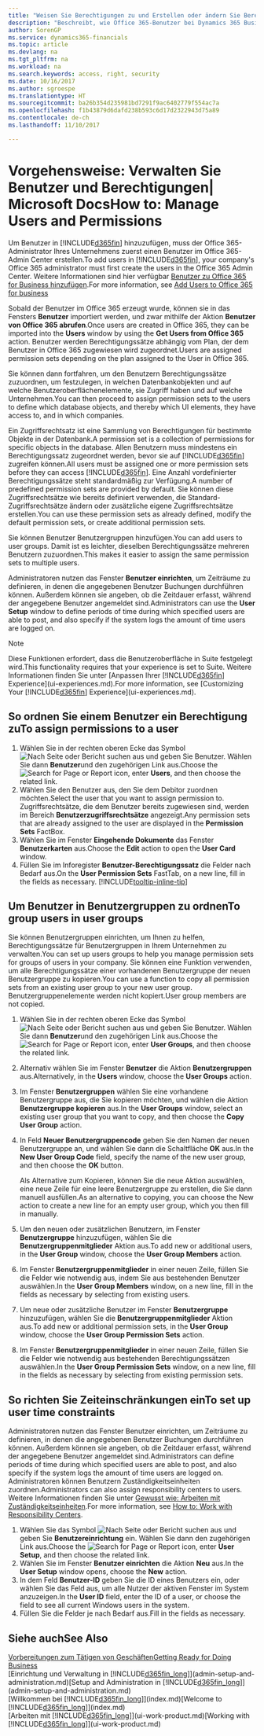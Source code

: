 ```yaml
---
title: "Weisen Sie Berechtigungen zu und Erstellen oder ändern Sie Berechtigungssätze | Microsoft Docs"
description: "Beschreibt, wie Office 365-Benutzer bei Dynamics 365 Business edition hinzugefügt und dann Berechtigungen, Zugriffsrechte und Sicherheitseinstellungen vergeben werden."
author: SorenGP
ms.service: dynamics365-financials
ms.topic: article
ms.devlang: na
ms.tgt_pltfrm: na
ms.workload: na
ms.search.keywords: access, right, security
ms.date: 10/16/2017
ms.author: sgroespe
ms.translationtype: HT
ms.sourcegitcommit: ba26b354d235981bd7291f9ac6402779f554ac7a
ms.openlocfilehash: f1b43879d6dafd238b593c6d17d2322943d75a89
ms.contentlocale: de-ch
ms.lasthandoff: 11/10/2017

---
```

# <a name="how-to-manage-users-and-permissions"></a><span data-ttu-id="cfabb-103">Vorgehensweise: Verwalten Sie Benutzer und Berechtigungen| Microsoft Docs</span><span class="sxs-lookup"><span data-stu-id="cfabb-103">How to: Manage Users and Permissions</span></span>
<span data-ttu-id="cfabb-104">Um Benutzer in [!INCLUDE[d365fin](includes/d365fin_md.md)] hinzuzufügen, muss der Office 365-Administrator Ihres Unternehmens zuerst einen Benutzer im Office 365-Admin Center erstellen.</span><span class="sxs-lookup"><span data-stu-id="cfabb-104">To add users in [!INCLUDE[d365fin](includes/d365fin_md.md)], your company's Office 365 administrator must first create the users in the Office 365 Admin Center.</span></span> <span data-ttu-id="cfabb-105">Weitere Informationen sind hier verfügbar [Benutzer zu Office 365 for Business hinzufügen](https://support.office.com/en-us/article/Add-users-to-Office-365-for-business-435ccec3-09dd-4587-9ebd-2f3cad6bc2bc).</span><span class="sxs-lookup"><span data-stu-id="cfabb-105">For more information, see [Add Users to Office 365 for business](https://support.office.com/en-us/article/Add-users-to-Office-365-for-business-435ccec3-09dd-4587-9ebd-2f3cad6bc2bc)</span></span>

<span data-ttu-id="cfabb-106">Sobald der Benutzer im Office 365 erzeugt wurde, können sie in das Fensters **Benutzer** importiert werden, und zwar mithilfe der Aktion **Benutzer von Office 365 abrufen**.</span><span class="sxs-lookup"><span data-stu-id="cfabb-106">Once users are created in Office 365, they can be imported into the **Users** window by using the **Get Users from Office 365** action.</span></span> <span data-ttu-id="cfabb-107">Benutzer werden Berechtigungssätze abhängig vom Plan, der dem Benutzer in Office 365 zugewiesen wird zugeordnet.</span><span class="sxs-lookup"><span data-stu-id="cfabb-107">Users are assigned permission sets depending on the plan assigned to the User in Office 365.</span></span>

<span data-ttu-id="cfabb-108">Sie können dann fortfahren, um den Benutzern Berechtigungssätze zuzuordnen, um festzulegen, in welchen Datenbankobjekten und auf welche Benutzeroberflächenelemente, sie Zugriff haben und auf welche Unternehmen.</span><span class="sxs-lookup"><span data-stu-id="cfabb-108">You can then proceed to assign permission sets to the users to define which database objects, and thereby which UI elements, they have access to, and in which companies.</span></span>

<span data-ttu-id="cfabb-109">Ein Zugriffsrechtsatz ist eine Sammlung von Berechtigungen für bestimmte Objekte in der Datenbank.</span><span class="sxs-lookup"><span data-stu-id="cfabb-109">A permission set is a collection of permissions for specific objects in the database.</span></span> <span data-ttu-id="cfabb-110">Allen Benutzern muss mindestens ein Berechtigungssatz zugeordnet werden, bevor sie auf [!INCLUDE[d365fin](includes/d365fin_md.md)] zugreifen können.</span><span class="sxs-lookup"><span data-stu-id="cfabb-110">All users must be assigned one or more permission sets before they can access [!INCLUDE[d365fin](includes/d365fin_md.md)].</span></span> <span data-ttu-id="cfabb-111">Eine Anzahl vordefinierter Berechtigungssätze steht standardmäßig zur Verfügung.</span><span class="sxs-lookup"><span data-stu-id="cfabb-111">A number of predefined permission sets are provided by default.</span></span> <span data-ttu-id="cfabb-112">Sie können diese Zugriffsrechtsätze wie bereits definiert verwenden, die Standard-Zugriffsrechtsätze ändern oder zusätzliche eigene Zugriffsrechtsätze erstellen.</span><span class="sxs-lookup"><span data-stu-id="cfabb-112">You can use these permission sets as already defined, modify the default permission sets, or create additional permission sets.</span></span>

<span data-ttu-id="cfabb-113">Sie können Benutzer Benutzergruppen hinzufügen.</span><span class="sxs-lookup"><span data-stu-id="cfabb-113">You can add users to user groups.</span></span> <span data-ttu-id="cfabb-114">Damit ist es leichter, dieselben Berechtigungssätze mehreren Benutzern zuzuordnen.</span><span class="sxs-lookup"><span data-stu-id="cfabb-114">This makes it easier to assign the same permission sets to multiple users.</span></span>

<span data-ttu-id="cfabb-115">Administratoren nutzen das Fenster **Benutzer einrichten**, um Zeiträume zu definieren, in denen die angegebenen Benutzer Buchungen durchführen können. Außerdem können sie angeben, ob die Zeitdauer erfasst, während der angegebene Benutzer angemeldet sind.</span><span class="sxs-lookup"><span data-stu-id="cfabb-115">Administrators can use the **User Setup** window to define periods of time during which specified users are able to post, and also specify if the system logs the amount of time users are logged on.</span></span>

> [!NOTE]  
>   <span data-ttu-id="cfabb-116">Diese Funktionen erfordert, dass die Benutzeroberfläche in Suite festgelegt wird.</span><span class="sxs-lookup"><span data-stu-id="cfabb-116">This functionality requires that your experience is set to Suite.</span></span> <span data-ttu-id="cfabb-117">Weitere Informationen finden Sie unter [Anpassen Ihrer [!INCLUDE[d365fin](includes/d365fin_md.md)] Experience](ui-experiences.md).</span><span class="sxs-lookup"><span data-stu-id="cfabb-117">For more information, see [Customizing Your [!INCLUDE[d365fin](includes/d365fin_md.md)] Experience](ui-experiences.md).</span></span>

## <a name="to-assign-permissions-to-a-user"></a><span data-ttu-id="cfabb-118">So ordnen Sie einem Benutzer ein Berechtigung zu</span><span class="sxs-lookup"><span data-stu-id="cfabb-118">To assign permissions to a user</span></span>
1. <span data-ttu-id="cfabb-119">Wählen Sie in der rechten oberen Ecke das Symbol ![Nach Seite oder Bericht suchen](media/ui-search/search_small.png "Symbol Nach Bericht suche") aus und geben Sie Benutzer. Wählen Sie dann **Benutzer**und den zugehörigen Link aus.</span><span class="sxs-lookup"><span data-stu-id="cfabb-119">Choose the ![Search for Page or Report](media/ui-search/search_small.png "Search for Page or Report icon") icon, enter **Users**, and then choose the related link.</span></span>
2. <span data-ttu-id="cfabb-120">Wählen Sie den Benutzer aus, den Sie dem Debitor zuordnen möchten.</span><span class="sxs-lookup"><span data-stu-id="cfabb-120">Select the user that you want to assign permission to.</span></span>
<span data-ttu-id="cfabb-121">Zugriffsrechtsätze, die dem Benutzer bereits zugewiesen sind, werden im Bereich **Benutzerzugriffsrechtsätze** angezeigt.</span><span class="sxs-lookup"><span data-stu-id="cfabb-121">Any permission sets that are already assigned to the user are displayed in the **Permission Sets** FactBox.</span></span>
3. <span data-ttu-id="cfabb-122">Wählen Sie im Fenster **Eingehende Dokumente** das Fenster **Benutzerkarten** aus.</span><span class="sxs-lookup"><span data-stu-id="cfabb-122">Choose the **Edit** action to open the **User Card** window.</span></span>
4. <span data-ttu-id="cfabb-123">Füllen Sie im Inforegister **Benutzer-Berechtigungssatz** die Felder nach Bedarf aus.</span><span class="sxs-lookup"><span data-stu-id="cfabb-123">On the **User Permission Sets** FastTab, on a new line, fill in the fields as necessary.</span></span> [!INCLUDE[tooltip-inline-tip](includes/tooltip-inline-tip_md.md)]

## <a name="to-group-users-in-user-groups"></a><span data-ttu-id="cfabb-124">Um Benutzer in Benutzergruppen zu ordnen</span><span class="sxs-lookup"><span data-stu-id="cfabb-124">To group users in user groups</span></span>
<span data-ttu-id="cfabb-125">Sie können Benutzergruppen einrichten, um Ihnen zu helfen, Berechtigungssätze für Benutzergruppen in Ihrem Unternehmen zu verwalten.</span><span class="sxs-lookup"><span data-stu-id="cfabb-125">You can set up users groups to help you manage permission sets for groups of users in your company.</span></span> <span data-ttu-id="cfabb-126">Sie können eine Funktion verwenden, um alle Berechtigungssätze einer vorhandenen Benutzergruppe der neuen Benutzergruppe zu kopieren.</span><span class="sxs-lookup"><span data-stu-id="cfabb-126">You can use a function to copy all permission sets from an existing user group to your new user group.</span></span> <span data-ttu-id="cfabb-127">Benutzergruppenelemente werden nicht kopiert.</span><span class="sxs-lookup"><span data-stu-id="cfabb-127">User group members are not copied.</span></span>

1. <span data-ttu-id="cfabb-128">Wählen Sie in der rechten oberen Ecke das Symbol ![Nach Seite oder Bericht suchen](media/ui-search/search_small.png "Symbol Nach Bericht suche") aus und geben Sie Benutzer. Wählen Sie dann **Benutzer**und den zugehörigen Link aus.</span><span class="sxs-lookup"><span data-stu-id="cfabb-128">Choose the ![Search for Page or Report](media/ui-search/search_small.png "Search for Page or Report icon") icon, enter **User Groups**, and then choose the related link.</span></span>
2. <span data-ttu-id="cfabb-129">Alternativ wählen Sie im Fenster **Benutzer** die Aktion **Benutzergruppen** aus.</span><span class="sxs-lookup"><span data-stu-id="cfabb-129">Alternatively, in the **Users** window, choose the **User Groups** action.</span></span>
3. <span data-ttu-id="cfabb-130">Im Fenster **Benutzergruppen** wählen Sie eine vorhandene Benutzergruppe aus, die Sie kopieren möchten, und wählen die Aktion **Benutzergruppe kopieren** aus.</span><span class="sxs-lookup"><span data-stu-id="cfabb-130">In the **User Groups** window, select an existing user group that you want to copy, and then choose the **Copy User Group** action.</span></span>
4. <span data-ttu-id="cfabb-131">In Feld **Neuer Benutzergruppencode** geben Sie den Namen der neuen Benutzergruppe an, und wählen Sie dann die Schaltfläche **OK** aus.</span><span class="sxs-lookup"><span data-stu-id="cfabb-131">In the **New User Group Code** field, specify the name of the new user group, and then choose the **OK** button.</span></span>

    <span data-ttu-id="cfabb-132">Als Alternative zum Kopieren, können Sie die neue Aktion auswählen, eine neue Zeile für eine leere Benutzergruppe zu erstellen, die Sie dann manuell ausfüllen.</span><span class="sxs-lookup"><span data-stu-id="cfabb-132">As an alternative to copying, you can choose the New action to create a new line for an empty user group, which you then fill in manually.</span></span>
5. <span data-ttu-id="cfabb-133">Um den neuen oder zusätzlichen Benutzern, im Fenster **Benutzergruppe** hinzuzufügen, wählen Sie die **Benutzergruppenmitglieder** Aktion aus.</span><span class="sxs-lookup"><span data-stu-id="cfabb-133">To add new or additional users, in the **User Group** window, choose the **User Group Members** action.</span></span>
6. <span data-ttu-id="cfabb-134">Im Fenster **Benutzergruppenmitglieder** in einer neuen Zeile, füllen Sie die Felder wie notwendig aus, indem Sie aus bestehenden Benutzer auswählen.</span><span class="sxs-lookup"><span data-stu-id="cfabb-134">In the **User Group Members** window, on a new line, fill in the fields as necessary by selecting from existing users.</span></span>
7. <span data-ttu-id="cfabb-135">Um neue oder zusätzliche Benutzer im Fenster **Benutzergruppe** hinzuzufügen, wählen Sie die **Benutzergruppenmitglieder** Aktion aus.</span><span class="sxs-lookup"><span data-stu-id="cfabb-135">To add new or additional permission sets, in the **User Group** window, choose the **User Group Permission Sets** action.</span></span>
8. <span data-ttu-id="cfabb-136">Im Fenster **Benutzergruppenmitglieder** in einer neuen Zeile, füllen Sie die Felder wie notwendig aus bestehenden Berechtigungssätzen auswählen.</span><span class="sxs-lookup"><span data-stu-id="cfabb-136">In the **User Group Permission Sets** window, on a new line, fill in the fields as necessary by selecting from existing permission sets.</span></span>

## <a name="to-set-up-user-time-constraints"></a><span data-ttu-id="cfabb-137">So richten Sie Zeiteinschränkungen ein</span><span class="sxs-lookup"><span data-stu-id="cfabb-137">To set up user time constraints</span></span>
<span data-ttu-id="cfabb-138">Administratoren nutzen das Fenster Benutzer einrichten, um Zeiträume zu definieren, in denen die angegebenen Benutzer Buchungen durchführen können. Außerdem können sie angeben, ob die Zeitdauer erfasst, während der angegebene Benutzer angemeldet sind.</span><span class="sxs-lookup"><span data-stu-id="cfabb-138">Administrators can define periods of time during which specified users are able to post, and also specify if the system logs the amount of time users are logged on.</span></span> <span data-ttu-id="cfabb-139">Administratoren können Benutzern Zuständigkeitseinheiten zuordnen.</span><span class="sxs-lookup"><span data-stu-id="cfabb-139">Administrators can also assign responsibility centers to users.</span></span> <span data-ttu-id="cfabb-140">Weitere Informationen finden Sie unter [Gewusst wie: Arbeiten mit Zuständigkeitseinheiten](inventory-responsibility-centers.md).</span><span class="sxs-lookup"><span data-stu-id="cfabb-140">For more information, see [How to: Work with Responsibility Centers](inventory-responsibility-centers.md).</span></span>

1. <span data-ttu-id="cfabb-141">Wählen Sie das Symbol ![Nach Seite oder Bericht suchen](media/ui-search/search_small.png "Nach Seite oder Bericht suchen") aus und geben Sie **Benutzereinrichtung** ein. Wählen Sie dann den zugehörigen Link aus.</span><span class="sxs-lookup"><span data-stu-id="cfabb-141">Choose the ![Search for Page or Report](media/ui-search/search_small.png "Search for Page or Report icon") icon, enter **User Setup**, and then choose the related link.</span></span>
2. <span data-ttu-id="cfabb-142">Wählen Sie im Fenster **Benutzer einrichten** die Aktion **Neu** aus.</span><span class="sxs-lookup"><span data-stu-id="cfabb-142">In the **User Setup** window opens, choose the **New** action.</span></span>
3. <span data-ttu-id="cfabb-143">In dem Feld **Benutzer-ID** geben Sie die ID eines Benutzers ein, oder wählen Sie das Feld aus, um alle Nutzer der aktiven Fenster im System anzuzeigen.</span><span class="sxs-lookup"><span data-stu-id="cfabb-143">In the **User ID** field, enter the ID of a user, or choose the field to see all current Windows users in the system.</span></span>
4. <span data-ttu-id="cfabb-144">Füllen Sie die Felder je nach Bedarf aus.</span><span class="sxs-lookup"><span data-stu-id="cfabb-144">Fill in the fields as necessary.</span></span>

## <a name="see-also"></a><span data-ttu-id="cfabb-145">Siehe auch</span><span class="sxs-lookup"><span data-stu-id="cfabb-145">See Also</span></span>
[<span data-ttu-id="cfabb-146">Vorbereitungen zum Tätigen von Geschäften</span><span class="sxs-lookup"><span data-stu-id="cfabb-146">Getting Ready for Doing Business</span></span>](ui-get-ready-business.md)  
<span data-ttu-id="cfabb-147">[Einrichtung und Verwaltung in [!INCLUDE[d365fin_long](includes/d365fin_long_md.md)]](admin-setup-and-administration.md)</span><span class="sxs-lookup"><span data-stu-id="cfabb-147">[Setup and Administration in [!INCLUDE[d365fin_long](includes/d365fin_long_md.md)]](admin-setup-and-administration.md)</span></span>  
<span data-ttu-id="cfabb-148">[Willkommen bei [!INCLUDE[d365fin_long](includes/d365fin_long_md.md)]](index.md)</span><span class="sxs-lookup"><span data-stu-id="cfabb-148">[Welcome to [!INCLUDE[d365fin_long](includes/d365fin_long_md.md)]](index.md)</span></span>  
<span data-ttu-id="cfabb-149">[Arbeiten mit [!INCLUDE[d365fin_long](includes/d365fin_long_md.md)]](ui-work-product.md)</span><span class="sxs-lookup"><span data-stu-id="cfabb-149">[Working with [!INCLUDE[d365fin_long](includes/d365fin_long_md.md)]](ui-work-product.md)</span></span>  

